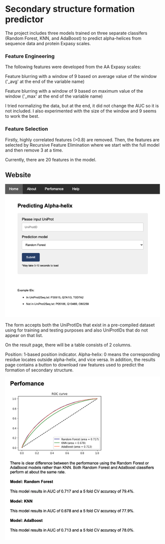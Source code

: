 # Secondary structure formation predictor

The project includes three models trained on three separate classifers (Random Forest, KNN, and AdaBoost) to predict alpha-helices from sequence data and protein Expasy scales.

### Feature Engineering

The following features were developed from the AA Expasy scales:

Feature blurring with a window of 9 based on average value of the window ('_avg' at the end of the variable name)

Feature blurring with a window of 9 based on maximum value of the window ('_max' at the end of the variable name)

I tried normalizing the data, but at the end, it did not change the AUC so it is not included. I also experimented with the size of the window and 9 seems to work the best.

### Feature Selection

Firstly, highly correlated features (>0.8) are removed. Then, the features are selected by Recursive Feature Elimination where we start with the full model and then remove 3 at a time.

Currently, there are 20 features in the model.


## Website

![Website](public_html/pred_ss.png)

The form accepts both the UniProtIDs that exist in a pre-compiled dataset using for training and testing purposes and also UniProtIDs that do not appear on that list.

On the result page, there will be a table consists of 2 columns.

Position: 1-based position indicator.
Alpha-helix: 0 means the corresponding residue locates outside alpha-helix, and vice versa.
In addition, the results page contains a button to download raw features used to predict the formation of secondary structure.

![Performance](public_html/perf_ss.png)